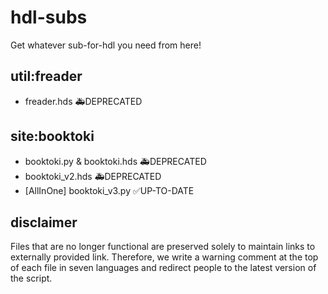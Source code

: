 # hdl-subs
Get whatever sub-for-hdl you need from here!

## util:freader
- freader.hds 🚑️DEPRECATED

## site:booktoki
- booktoki.py & booktoki.hds 🚑️DEPRECATED
- booktoki_v2.hds 🚑️DEPRECATED
- [AllInOne] booktoki_v3.py ✅UP-TO-DATE

## disclaimer
Files that are no longer functional are preserved solely to maintain links to externally provided link. 
Therefore, we write a warning comment at the top of each file in seven languages and redirect people to the latest version of the script.
